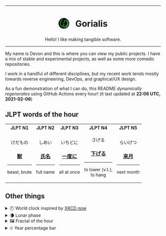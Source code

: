 ***

<h1 align="center">
<sub>
    <img src="readme/resources/avatar.png" height="36">
</sub>
&nbsp;
Gorialis
</h1>
<p align="center">
Hello! I like making tangible software.
</p>

***

My name is Devon and this is where you can view my public projects. I have a mix of stable and experimental projects, as well as some more comedic repositories.

I work in a handful of different disciplines, but my recent work tends mostly towards reverse engineering, DevOps, and graphical/UX design.

As a fun demonstration of what I can do, this README *dynamically regenerates* using GitHub Actions every hour! (it last updated at **22:06 UTC, 2021-02-06**)

<h2>JLPT words of the hour</h2>
<table>
    <tr>
        <th>JLPT N1</th>
        <th>JLPT N2</th>
        <th>JLPT N3</th>
        <th>JLPT N4</th>
        <th>JLPT N5</th>
    </tr>
    <tr>
        <td>
            <p align="center">けだもの</p>
            <h3 align="center"><b><a href="https://jisho.org/search/%E7%8D%A3">獣</a></b></h3>
            <hr>
            <p align="center">beast,<wbr> brute</p>
        </td>
        <td>
            <p align="center">しめい</p>
            <h3 align="center"><b><a href="https://jisho.org/search/%E6%B0%8F%E5%90%8D">氏名</a></b></h3>
            <hr>
            <p align="center">full name</p>
        </td>
        <td>
            <p align="center">いちどに</p>
            <h3 align="center"><b><a href="https://jisho.org/search/%E4%B8%80%E5%BA%A6%E3%81%AB">一度に</a></b></h3>
            <hr>
            <p align="center">all at once</p>
        </td>
        <td>
            <p align="center">さげる</p>
            <h3 align="center"><b><a href="https://jisho.org/search/%E4%B8%8B%E3%81%92%E3%82%8B">下げる</a></b></h3>
            <hr>
            <p align="center">to lower (v.t.);<br> to hang</p>
        </td>
        <td>
            <p align="center">らいげつ</p>
            <h3 align="center"><b><a href="https://jisho.org/search/%E6%9D%A5%E6%9C%88">来月</a></b></h3>
            <hr>
            <p align="center">next month</p>
        </td>
    </tr>
</table>

<h2>Other things</h2>
<details>
<summary>🕙  World clock inspired by <a href="https://xkcd.com/now">XKCD now</a></summary>

> <img src="generated/now.png" width="512">

</details>
<details>
<summary>🌘 Lunar phase</summary>

The moon is approximately 85.73% through its phase (Waning Crescent).

</details>
<details>
<summary>&#x1f5bc; Fractal of the hour</summary>

> <img src="generated/fractal.png" width="512">

</details>
<details>
<summary>&#x23f2; Year percentage bar</summary>
<pre><code>2021 [██▁▁▁▁▁▁▁▁▁▁▁▁▁▁▁▁▁▁] 10.12%</code></pre>
</details>
